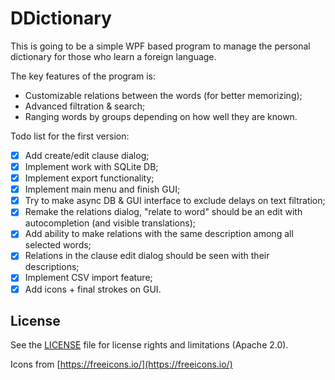 # DDictionary

This is going to be a simple WPF based program to manage the personal dictionary for those who learn a foreign language.

The key features of the program is:
  - Customizable relations between the words (for better memorizing);
  - Advanced filtration & search;
  - Ranging words by groups depending on how well they are known.

Todo list for the first version:
- [x] Add create/edit clause dialog;
- [x] Implement work with SQLite DB;
- [x] Implement export functionality;
- [x] Implement main menu and finish GUI;
- [x] Try to make async DB & GUI interface to exclude delays on text filtration;
- [x] Remake the relations dialog, "relate to word" should be an edit with autocompletion (and visible translations);
- [x] Add ability to make relations with the same description among all selected words;
- [x] Relations in the clause edit dialog should be seen with their descriptions;
- [x] Implement CSV import feature;
- [x] Add icons + final strokes on GUI.

## License

See the [LICENSE](LICENSE) file for license rights and limitations (Apache 2.0).

Icons from [https://freeicons.io/](https://freeicons.io/)